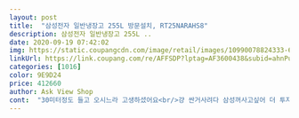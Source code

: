 ```yaml
---
layout: post 
title:  "삼성전자 일반냉장고 255L 방문설치, RT25NARAHS8" 
description: 삼성전자 일반냉장고 255L ..
date: 2020-09-19 07:42:02 
img: https://static.coupangcdn.com/image/retail/images/10990078824333-6d5fee42-f855-44c8-a5e0-97fd67f2e713.jpg 
linkUrl: https://link.coupang.com/re/AFFSDP?lptag=AF3600438&subid=ahnPublicAsk&pageKey=178659773&itemId=511495927&vendorItemId=4314073109&traceid=V0-113-a8c0ce12a17bad26 
categories: [1016] 
color: 9E9D24 
price: 412660 
author: Ask View Shop 
cont:  "30미터정도 들고 오시느라 고생하셨어요<br/>걍 싼거사려다 삼성꺼사고싶어 더 투자했지만<br/>고민하다 잔여수량이 5개떠서 바로 주문<br/>기사님들 너무 친절하셔서 따로 삼성에 글까지 남겼답니다^^<br/>내부는 1인쓰기에 적당합니다<br/>냉장고가 많이 안시원해요?<br/>너무 만족하고있어요^^<br/>두분기사님이 설치ㆍ박스수거ㆍ비닐제거까지 해주셨습니다<br/>만족합니다<br/>본가가 아닌 아이들 학업때문에 사는 집이라 요리같은건 많이 하진 않아요.<br/> 냉동간식 에프에 돌리는편이라 생각보다 냉동칸은 좁긴하네요.<br/><br/>살얼음이 계속 껴서 한달에 한번은 꼭 살얼음 제거를 해줘야하더라구요 그거 긁다가 제가 잘못건두려서 냉각선을 고장트려서 타브랜드 냉장고를 버리고 삼성냉장고를 다시 구입한거거든요 이제품은 멀티냉각 살얼음없고 너무 얼음도 잘얼고<br/>삼성탑차가 너무 커서 집안 골목 못 들어와서<br/>생각해서 이번엔 삼성으로 주문했어요<br/>소음ㆍ에너지효율ㆍ디자인ㆍ서비스ㆍ배송까지<br/>소음은 조금 있네요.<br/><br/>아이냉장고가 필요해서 샀어요 배송이 오래걸렸지만 제품은 너무 만족합니다  또한 전문 삼성 기사님 두분이 오셔서 설치부터 마무리 까지 완벽히 해주셨어요 기다린 보람이 있었어요^^ 아이가 딱 아이스크림 꺼내기 좋은 사이즈고 소음도 없고 얼음도 빨리얼고 냉장고도 엄청 시원합니다<br/>역시 단가가 높고 삼성제품이라 내부도 고급집니다<br/>외부도 매탈이라 고급스럽고 잘 닦이구요<br/>원래 타 브랜드 작은 냉장고 사용중이였는데 직접 냉각이라<br/>이가격에 불평하면 양심없는거겠죠 ㅋㅋ 대체로 만족합니다! 만약 다시 선택의 기회가 주어져도 딱히 고급이 필요한건 아니라 이제품 살것 같아요.<br/><br/>전에 같은 리터 타브랜드썼었는데<br/>정말 맘에 들고 4일써보니 확실히 소음이 없다시피하네요<br/>제가 이제품을 구매한 이유중 가장큰 이유는<br/>쿠폰써서 37에 10프로 환급받으면 34정도 잘 샀어요<br/>타브랜드 훨씬 저렴하게 살 수 있지만<br/>하루만에 배송 받았습니다<br/>흰색쓰다보니 손때가 묻더라구요<br/>" 
---
```

